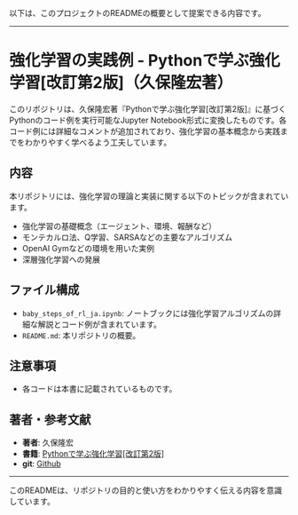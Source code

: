 以下は、このプロジェクトのREADMEの概要として提案できる内容です。

---

# 強化学習の実践例 - Pythonで学ぶ強化学習[改訂第2版]（久保隆宏著）

このリポジトリは、久保隆宏著『Pythonで学ぶ強化学習[改訂第2版]』に基づくPythonのコード例を実行可能なJupyter Notebook形式に変換したものです。各コード例には詳細なコメントが追加されており、強化学習の基本概念から実践までをわかりやすく学べるよう工夫しています。

## 内容
本リポジトリには、強化学習の理論と実装に関する以下のトピックが含まれています。

- 強化学習の基礎概念（エージェント、環境、報酬など）
- モンテカルロ法、Q学習、SARSAなどの主要なアルゴリズム
- OpenAI Gymなどの環境を用いた実例
- 深層強化学習への発展

## ファイル構成
- `baby_steps_of_rl_ja.ipynb`: ノートブックには強化学習アルゴリズムの詳細な解説とコード例が含まれています。
- `README.md`: 本リポジトリの概要。


## 注意事項
- 各コードは本書に記載されているものです。

## 著者・参考文献
- **著者**: 久保隆宏
- **書籍**: [Pythonで学ぶ強化学習[改訂第2版]](https://www.kspub.co.jp/book/detail/5142981.html) 
- **git**: [Github](https://github.com/icoxfog417/baby-steps-of-rl-ja)

---

このREADMEは、リポジトリの目的と使い方をわかりやすく伝える内容を意識しています。